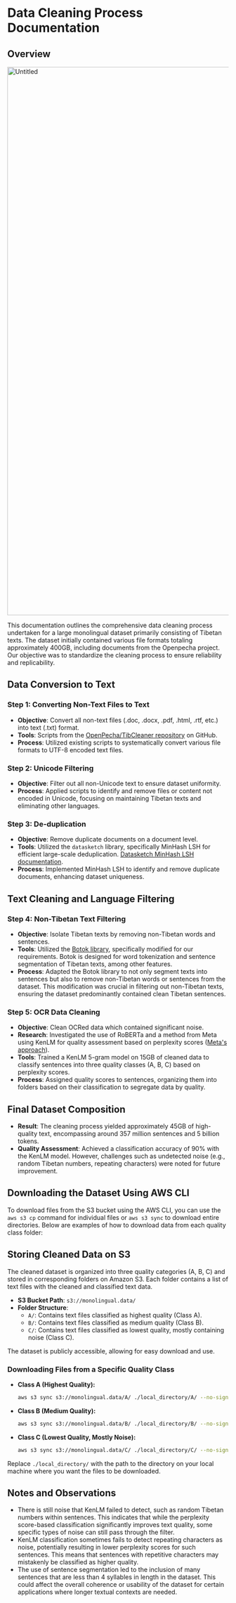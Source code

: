 # Data Cleaning Process Documentation

## Overview
<img width="1248" alt="Untitled" src="https://github.com/OpenPecha/Monolingual-Bo-data/assets/72848416/e63bc7b5-41b3-4d78-b8e5-463b1c9a5443">

This documentation outlines the comprehensive data cleaning process undertaken for a large monolingual dataset primarily consisting of Tibetan texts. The dataset initially contained various file formats totaling approximately 400GB, including documents from the Openpecha project. Our objective was to standardize the cleaning process to ensure reliability and replicability.

## Data Conversion to Text

### Step 1: Converting Non-Text Files to Text

- **Objective**: Convert all non-text files (.doc, .docx, .pdf, .html, .rtf, etc.) into text (.txt) format.
- **Tools**: Scripts from the [OpenPecha/TibCleaner repository](https://github.com/OpenPecha/TibCleaner/tree/main/src/tibcleaner) on GitHub.
- **Process**: Utilized existing scripts to systematically convert various file formats to UTF-8 encoded text files.

### Step 2: Unicode Filtering

- **Objective**: Filter out all non-Unicode text to ensure dataset uniformity.
- **Process**: Applied scripts to identify and remove files or content not encoded in Unicode, focusing on maintaining Tibetan texts and eliminating other languages.

### Step 3: De-duplication

- **Objective**: Remove duplicate documents on a document level.
- **Tools**: Utilized the `datasketch` library, specifically MinHash LSH for efficient large-scale deduplication. [Datasketch MinHash LSH documentation](https://ekzhu.com/datasketch/lsh.html#minhash-lsh).
- **Process**: Implemented MinHash LSH to identify and remove duplicate documents, enhancing dataset uniqueness.

## Text Cleaning and Language Filtering

### Step 4: Non-Tibetan Text Filtering

- **Objective**: Isolate Tibetan texts by removing non-Tibetan words and sentences.
- **Tools**: Utilized the [Botok library](https://github.com/OpenPecha/Botok), specifically modified for our requirements. Botok is designed for word tokenization and sentence segmentation of Tibetan texts, among other features.
- **Process**: Adapted the Botok library to not only segment texts into sentences but also to remove non-Tibetan words or sentences from the dataset. This modification was crucial in filtering out non-Tibetan texts, ensuring the dataset predominantly contained clean Tibetan sentences.

### Step 5: OCR Data Cleaning

- **Objective**: Clean OCRed data which contained significant noise.
- **Research**: Investigated the use of RoBERTa and a method from Meta using KenLM for quality assessment based on perplexity scores ([Meta's approach](https://arxiv.org/pdf/1911.00359.pdf)).
- **Tools**: Trained a KenLM 5-gram model on 15GB of cleaned data to classify sentences into three quality classes (A, B, C) based on perplexity scores.
- **Process**: Assigned quality scores to sentences, organizing them into folders based on their classification to segregate data by quality.

## Final Dataset Composition

- **Result**: The cleaning process yielded approximately 45GB of high-quality text, encompassing around 357 million sentences and 5 billion tokens.
- **Quality Assessment**: Achieved a classification accuracy of 90% with the KenLM model. However, challenges such as undetected noise (e.g., random Tibetan numbers, repeating characters) were noted for future improvement.
## Downloading the Dataset Using AWS CLI

To download files from the S3 bucket using the AWS CLI, you can use the `aws s3 cp` command for individual files or `aws s3 sync` to download entire directories. Below are examples of how to download data from each quality class folder:
## Storing Cleaned Data on S3

The cleaned dataset is organized into three quality categories (A, B, C) and stored in corresponding folders on Amazon S3. Each folder contains a list of text files with the cleaned and classified text data.

- **S3 Bucket Path**: `s3://monolingual.data/`
- **Folder Structure**:
  - `A/`: Contains text files classified as highest quality (Class A).
  - `B/`: Contains text files classified as medium quality (Class B).
  - `C/`: Contains text files classified as lowest quality, mostly containing noise (Class C).

The dataset is publicly accessible, allowing for easy download and use.

### Downloading Files from a Specific Quality Class

- **Class A (Highest Quality):**
  ```sh
  aws s3 sync s3://monolingual.data/A/ ./local_directory/A/ --no-sign-request
  ```

- **Class B (Medium Quality):**
  ```sh
  aws s3 sync s3://monolingual.data/B/ ./local_directory/B/ --no-sign-request
  ```

- **Class C (Lowest Quality, Mostly Noise):**
  ```sh
  aws s3 sync s3://monolingual.data/C/ ./local_directory/C/ --no-sign-request
  ```

Replace `./local_directory/` with the path to the directory on your local machine where you want the files to be downloaded.

## Notes and Observations

- There is still noise that KenLM failed to detect, such as random Tibetan numbers within sentences. This indicates that while the perplexity score-based classification significantly improves text quality, some specific types of noise can still pass through the filter.
- KenLM classification sometimes fails to detect repeating characters as noise, potentially resulting in lower perplexity scores for such sentences. This means that sentences with repetitive characters may mistakenly be classified as higher quality.
- The use of sentence segmentation led to the inclusion of many sentences that are less than 4 syllables in length in the dataset. This could affect the overall coherence or usability of the dataset for certain applications where longer textual contexts are needed.

